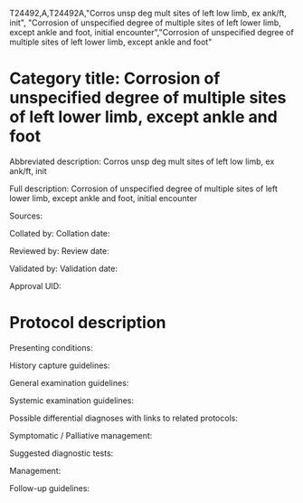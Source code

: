 T24492,A,T24492A,"Corros unsp deg mult sites of left low limb, ex ank/ft, init", "Corrosion of unspecified degree of multiple sites of left lower limb, except ankle and foot, initial encounter","Corrosion of unspecified degree of multiple sites of left lower limb, except ankle and foot"
# Category title: Corrosion of unspecified degree of multiple sites of left lower limb, except ankle and foot

Abbreviated description: Corros unsp deg mult sites of left low limb, ex ank/ft, init

Full description: Corrosion of unspecified degree of multiple sites of left lower limb, except ankle and foot, initial encounter

Sources:

Collated by:
Collation date:

Reviewed by:
Review date:

Validated by:
Validation date:

Approval UID:

# Protocol description

Presenting conditions:

History capture guidelines:

General examination guidelines:

Systemic examination guidelines:

Possible differential diagnoses with links to related protocols:

Symptomatic / Palliative management:

Suggested diagnostic tests:

Management:

Follow-up guidelines:
